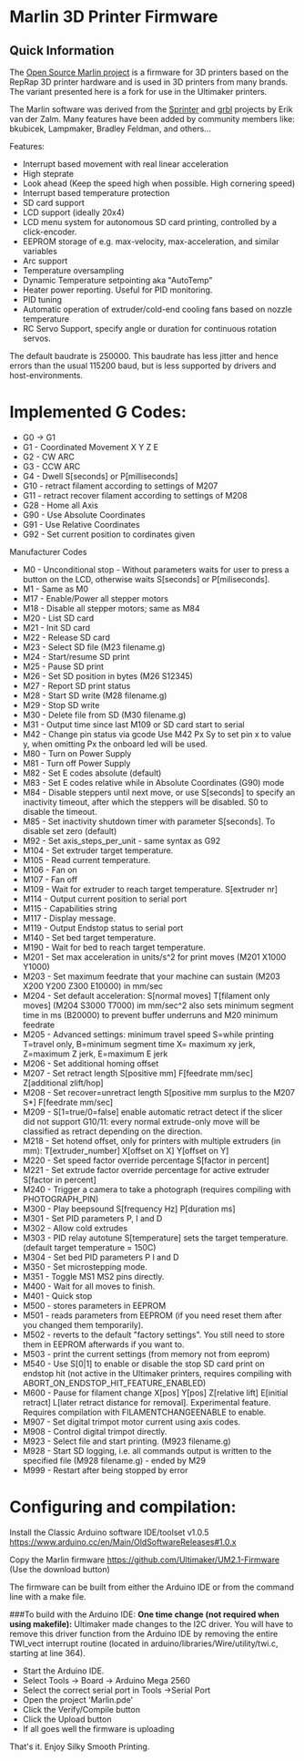 Marlin 3D Printer Firmware
==========================

Quick Information
-----------------
The <a href="https://github.com/">Open Source Marlin project</a> is a firmware for 3D printers based on the RepRap 3D printer hardware and is 
used in 3D printers from many brands. The variant presented here is a fork for use in the Ultimaker printers.
 
The Marlin software was derived from the <a href="https://github.com/kliment/Sprinter">Sprinter</a> and <a href="https://github.com/simen/grbl/tree">grbl</a> projects by Erik van der Zalm.
Many features have been added by community members like: bkubicek, Lampmaker, Bradley Feldman, and others...

Features:
*   Interrupt based movement with real linear acceleration
*   High steprate
*   Look ahead (Keep the speed high when possible. High cornering speed)
*   Interrupt based temperature protection
*   SD card support
*   LCD support (ideally 20x4)
*   LCD menu system for autonomous SD card printing, controlled by a click-encoder.
*   EEPROM storage of e.g. max-velocity, max-acceleration, and similar variables
*   Arc support
*   Temperature oversampling
*   Dynamic Temperature setpointing aka "AutoTemp"
*   Heater power reporting. Useful for PID monitoring.
*   PID tuning
*   Automatic operation of extruder/cold-end cooling fans based on nozzle temperature
*   RC Servo Support, specify angle or duration for continuous rotation servos.

The default baudrate is 250000. This baudrate has less jitter and hence errors than the usual 115200 baud, but is less supported by drivers and host-environments.

Implemented G Codes:
====================

*  G0  -> G1
*  G1  - Coordinated Movement X Y Z E
*  G2  - CW ARC
*  G3  - CCW ARC
*  G4  - Dwell S[seconds] or P[milliseconds]
*  G10 - retract filament according to settings of M207
*  G11 - retract recover filament according to settings of M208
*  G28 - Home all Axis
*  G90 - Use Absolute Coordinates
*  G91 - Use Relative Coordinates
*  G92 - Set current position to cordinates given

Manufacturer Codes
*  M0   - Unconditional stop - Without parameters waits for user to press a button on the LCD, otherwise waits S[seconds] or P[miliseconds].
*  M1   - Same as M0
*  M17  - Enable/Power all stepper motors
*  M18  - Disable all stepper motors; same as M84
*  M20  - List SD card
*  M21  - Init SD card
*  M22  - Release SD card
*  M23  - Select SD file (M23 filename.g)
*  M24  - Start/resume SD print
*  M25  - Pause SD print
*  M26  - Set SD position in bytes (M26 S12345)
*  M27  - Report SD print status
*  M28  - Start SD write (M28 filename.g)
*  M29  - Stop SD write
*  M30  - Delete file from SD (M30 filename.g)
*  M31  - Output time since last M109 or SD card start to serial
*  M42  - Change pin status via gcode Use M42 Px Sy to set pin x to value y, when omitting Px the onboard led will be used.
*  M80  - Turn on Power Supply
*  M81  - Turn off Power Supply
*  M82  - Set E codes absolute (default)
*  M83  - Set E codes relative while in Absolute Coordinates (G90) mode
*  M84  - Disable steppers until next move, or use S[seconds] to specify an inactivity timeout, after which the steppers will be disabled.  S0 to disable the timeout.
*  M85  - Set inactivity shutdown timer with parameter S[seconds]. To disable set zero (default)
*  M92  - Set axis_steps_per_unit - same syntax as G92
*  M104 - Set extruder target temperature.
*  M105 - Read current temperature.
*  M106 - Fan on
*  M107 - Fan off
*  M109 - Wait for extruder to reach target temperature. S[extruder nr]
*  M114 - Output current position to serial port
*  M115 - Capabilities string
*  M117 - Display message.
*  M119 - Output Endstop status to serial port
*  M140 - Set bed target temperature.
*  M190 - Wait for bed to reach target temperature.
*  M201 - Set max acceleration in units/s^2 for print moves (M201 X1000 Y1000)
*  M203 - Set maximum feedrate that your machine can sustain (M203 X200 Y200 Z300 E10000) in mm/sec
*  M204 - Set default acceleration: S[normal moves] T[filament only moves] (M204 S3000 T7000) im mm/sec^2  also sets minimum segment time in ms (B20000) to prevent buffer underruns and M20 minimum feedrate
*  M205 - Advanced settings:  minimum travel speed S=while printing T=travel only,  B=minimum segment time X= maximum xy jerk, Z=maximum Z jerk, E=maximum E jerk
*  M206 - Set additional homing offset
*  M207 - Set retract length S[positive mm] F[feedrate mm/sec] Z[additional zlift/hop]
*  M208 - Set recover=unretract length S[positive mm surplus to the M207 S*] F[feedrate mm/sec]
*  M209 - S[1=true/0=false] enable automatic retract detect if the slicer did not support G10/11: every normal extrude-only move will be classified as retract depending on the direction.
*  M218 - Set hotend offset, only for printers with multiple extruders (in mm): T[extruder_number] X[offset on X] Y[offset on Y]
*  M220 - Set speed factor override percentage S[factor in percent]
*  M221 - Set extrude factor override percentage for active extruder S[factor in percent]
*  M240 - Trigger a camera to take a photograph (requires compiling with PHOTOGRAPH_PIN)
*  M300 - Play beepsound S[frequency Hz] P[duration ms]
*  M301 - Set PID parameters P, I and D
*  M302 - Allow cold extrudes
*  M303 - PID relay autotune S[temperature] sets the target temperature. (default target temperature = 150C)
*  M304 - Set bed PID parameters P I and D
*  M350 - Set microstepping mode.
*  M351 - Toggle MS1 MS2 pins directly.
*  M400 - Wait for all moves to finish.
*  M401 - Quick stop
*  M500 - stores parameters in EEPROM
*  M501 - reads parameters from EEPROM (if you need reset them after you changed them temporarily).
*  M502 - reverts to the default "factory settings".  You still need to store them in EEPROM afterwards if you want to.
*  M503 - print the current settings (from memory not from eeprom)
*  M540 - Use S[0|1] to enable or disable the stop SD card print on endstop hit (not active in the Ultimaker printers, requires compiling with ABORT_ON_ENDSTOP_HIT_FEATURE_ENABLED)
*  M600 - Pause for filament change X[pos] Y[pos] Z[relative lift] E[initial retract] L[later retract distance for removal]. Experimental feature. Requires compilation with FILAMENTCHANGEENABLE to enable. 
*  M907 - Set digital trimpot motor current using axis codes.
*  M908 - Control digital trimpot directly.
*  M923 - Select file and start printing. (M923 filename.g)
*  M928 - Start SD logging, i.e. all commands output is written to the specified file (M928 filename.g) - ended by M29
*  M999 - Restart after being stopped by error


Configuring and compilation:
============================

Install the Classic Arduino software IDE/toolset v1.0.5
   https://www.arduino.cc/en/Main/OldSoftwareReleases#1.0.x

Copy the Marlin firmware
   https://github.com/Ultimaker/UM2.1-Firmware
   (Use the download button)

The firmware can be built from either the Arduino IDE or from the command line with a make file.

###To build with the Arduino IDE:
**One time change (not required when using makefile):**
Ultimaker made changes to the I2C driver. You will have to remove this driver function from the Arduino IDE by removing the entire TWI_vect interrupt routine (located in arduino/libraries/Wire/utility/twi.c, starting at line 364).

* Start the Arduino IDE.
* Select Tools -> Board -> Arduino Mega 2560
* Select the correct serial port in Tools ->Serial Port
* Open the project 'Marlin.pde'
* Click the Verify/Compile button
* Click the Upload button
* If all goes well the firmware is uploading

That's it. Enjoy Silky Smooth Printing.
